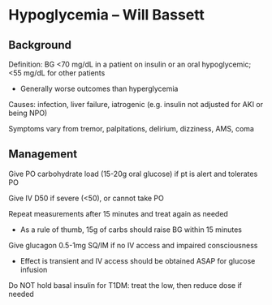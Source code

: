 # Hypoglycemia – Will Bassett

## Background

Definition: BG <70 mg/dL in a patient on insulin or an oral hypoglycemic; <55 mg/dL for other patients

- Generally worse outcomes than hyperglycemia

Causes: infection, liver failure, iatrogenic (e.g. insulin not adjusted for AKI or being NPO)

Symptoms vary from tremor, palpitations, delirium, dizziness, AMS, coma

## Management

Give PO carbohydrate load (15-20g oral glucose) if pt is alert and tolerates PO

Give IV D50 if severe (<50), or cannot take PO

Repeat measurements after 15 minutes and treat again as needed

- As a rule of thumb, 15g of carbs should raise BG within 15 minutes

Give glucagon 0.5-1mg SQ/IM if no IV access and impaired consciousness

- Effect is transient and IV access should be obtained ASAP for glucose infusion

Do NOT hold basal insulin for T1DM: treat the low, then reduce dose if needed
